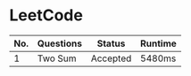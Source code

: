 # LeetCode

No. | Questions | Status | Runtime
----|-----------|----------|--------
1   |Two Sum    | Accepted | 5480ms
